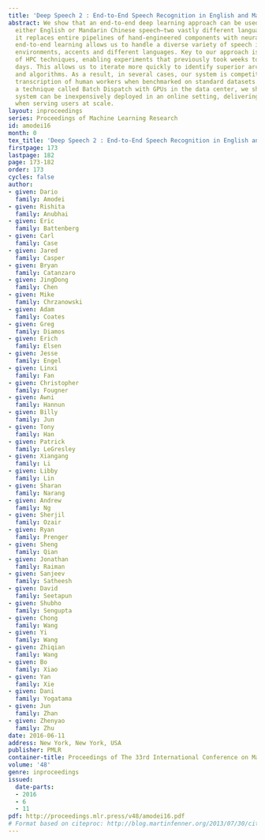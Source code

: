 ```yaml
---
title: 'Deep Speech 2 : End-to-End Speech Recognition in English and Mandarin'
abstract: We show that an end-to-end deep learning approach can be used to recognize
  either English or Mandarin Chinese speech–two vastly different languages. Because
  it replaces entire pipelines of hand-engineered components with neural networks,
  end-to-end learning allows us to handle a diverse variety of speech including noisy
  environments, accents and different languages. Key to our approach is our application
  of HPC techniques, enabling experiments that previously took weeks to now run in
  days. This allows us to iterate more quickly to identify superior architectures
  and algorithms. As a result, in several cases, our system is competitive with the
  transcription of human workers when benchmarked on standard datasets. Finally, using
  a technique called Batch Dispatch with GPUs in the data center, we show that our
  system can be inexpensively deployed in an online setting, delivering low latency
  when serving users at scale.
layout: inproceedings
series: Proceedings of Machine Learning Research
id: amodei16
month: 0
tex_title: 'Deep Speech 2 : End-to-End Speech Recognition in English and Mandarin'
firstpage: 173
lastpage: 182
page: 173-182
order: 173
cycles: false
author:
- given: Dario
  family: Amodei
- given: Rishita
  family: Anubhai
- given: Eric
  family: Battenberg
- given: Carl
  family: Case
- given: Jared
  family: Casper
- given: Bryan
  family: Catanzaro
- given: JingDong
  family: Chen
- given: Mike
  family: Chrzanowski
- given: Adam
  family: Coates
- given: Greg
  family: Diamos
- given: Erich
  family: Elsen
- given: Jesse
  family: Engel
- given: Linxi
  family: Fan
- given: Christopher
  family: Fougner
- given: Awni
  family: Hannun
- given: Billy
  family: Jun
- given: Tony
  family: Han
- given: Patrick
  family: LeGresley
- given: Xiangang
  family: Li
- given: Libby
  family: Lin
- given: Sharan
  family: Narang
- given: Andrew
  family: Ng
- given: Sherjil
  family: Ozair
- given: Ryan
  family: Prenger
- given: Sheng
  family: Qian
- given: Jonathan
  family: Raiman
- given: Sanjeev
  family: Satheesh
- given: David
  family: Seetapun
- given: Shubho
  family: Sengupta
- given: Chong
  family: Wang
- given: Yi
  family: Wang
- given: Zhiqian
  family: Wang
- given: Bo
  family: Xiao
- given: Yan
  family: Xie
- given: Dani
  family: Yogatama
- given: Jun
  family: Zhan
- given: Zhenyao
  family: Zhu
date: 2016-06-11
address: New York, New York, USA
publisher: PMLR
container-title: Proceedings of The 33rd International Conference on Machine Learning
volume: '48'
genre: inproceedings
issued:
  date-parts:
  - 2016
  - 6
  - 11
pdf: http://proceedings.mlr.press/v48/amodei16.pdf
# Format based on citeproc: http://blog.martinfenner.org/2013/07/30/citeproc-yaml-for-bibliographies/
---
```

